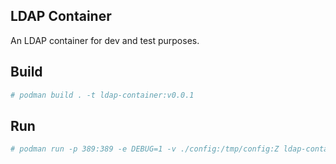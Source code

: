 ## LDAP Container
An LDAP container for dev and test purposes.
## Build
```bash
# podman build . -t ldap-container:v0.0.1
```
## Run
```bash
# podman run -p 389:389 -e DEBUG=1 -v ./config:/tmp/config:Z ldap-container:v0.0.1
```
